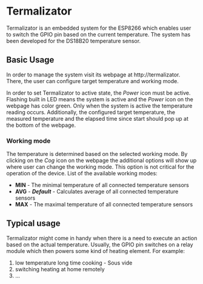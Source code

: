 # **Termalizator**
Termalizator is an embedded system for the ESP8266 which enables user to switch the GPIO pin based on the current temperature. The system has been developed for the DS18B20 temperature sensor.

## **Basic Usage**
In order to manage the system visit its webpage at http://termalizator. There, the user can configure target temperature and working mode.

In order to set Termalizator to active state, the *Power* icon must be active. Flashing built in LED means the system is active and the *Power* icon on the webpage has color green. Only when the system is active the temperature reading occurs. Additionally, the configured target temperature, the measured temperature and the elapsed time since start should pop up at the bottom of the webpage.

### **Working mode**
The temperature is determined based on the selected working mode. By clicking on the *Cog* icon on the webpage the additional options will show up where user can change the working mode. This option is not critical for the operation of the device.
List of the available working modes:
* **MIN** - The minimal temperature of all connected temperature sensors
* **AVG** - ***Default*** - Calculates average of all connected temperature sensors
* **MAX** - The maximal temperature of all connected temperature sensors

## **Typical usage**
Termalizator might come in handy when there is a need to execute an action based on the actual temperature. Usually, the GPIO pin switches on a relay module which then powers some kind of heating element. For example:
1. low temperature long time cooking - Sous vide
2. switching heating at home remotely
3. ...
